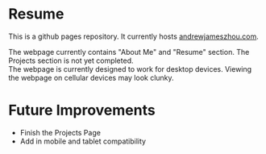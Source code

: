 # Resume

This is a github pages repository. It currently hosts [andrewjameszhou.com](https://andrewjameszhou.com).

The webpage currently contains "About Me" and "Resume" section. The Projects section is not yet completed.  
The webpage is currently designed to work for desktop devices. Viewing the webpage on cellular devices may look clunky.

# Future Improvements
- Finish the Projects Page
- Add in mobile and tablet compatibility
